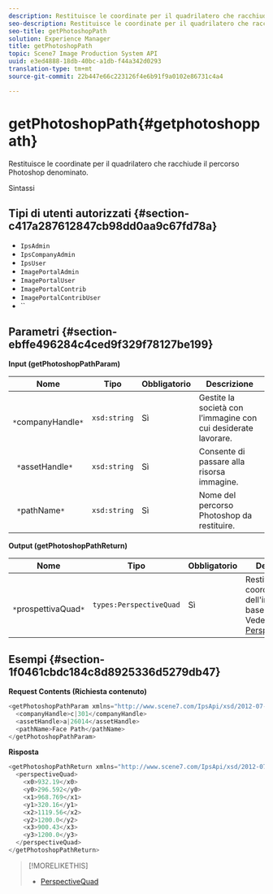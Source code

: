 ```yaml
---
description: Restituisce le coordinate per il quadrilatero che racchiude il percorso Photoshop denominato.
seo-description: Restituisce le coordinate per il quadrilatero che racchiude il percorso Photoshop denominato.
seo-title: getPhotoshopPath
solution: Experience Manager
title: getPhotoshopPath
topic: Scene7 Image Production System API
uuid: e3ed4888-18db-40bc-a1db-f44a342d0293
translation-type: tm+mt
source-git-commit: 22b447e66c223126f4e6b91f9a0102e86731c4a4

---
```



# getPhotoshopPath{#getphotoshoppath}

Restituisce le coordinate per il quadrilatero che racchiude il percorso Photoshop denominato.

Sintassi

## Tipi di utenti autorizzati {#section-c417a287612847cb98dd0aa9c67fd78a}

* `IpsAdmin`
* `IpsCompanyAdmin`
* `IpsUser`
* `ImagePortalAdmin`
* `ImagePortalUser`
* `ImagePortalContrib`
* `ImagePortalContribUser`
* ``

## Parametri {#section-ebffe496284c4ced9f329f78127be199}

**Input (getPhotoshopPathParam)**

| Nome | Tipo | Obbligatorio | Descrizione |
|---|---|---|---|
| ` *`companyHandle`*` | `xsd:string` | Sì | Gestite la società con l’immagine con cui desiderate lavorare. |
| ` *`assetHandle`*` | `xsd:string` | Sì | Consente di passare alla risorsa immagine. |
| ` *`pathName`*` | `xsd:string` | Sì | Nome del percorso Photoshop da restituire. |

**Output (getPhotoshopPathReturn)**

| Nome | Tipo | Obbligatorio | Descrizione |
|---|---|---|---|
| ` *`prospettivaQuad`*` | `types:PerspectiveQuad` | Sì | Restituisce le coordinate dell&#39;immagine in base al percorso. Vedere [PerspectiveQuad](../../../types/c-data-types/r-perspective-quad.md#reference-3c1f780f9c264e5b870b1ade24566204). |

## Esempi {#section-1f0461cbdc184c8d8925336d5279db47}

**Request Contents (Richiesta contenuto)**

```java
<getPhotoshopPathParam xmlns="http://www.scene7.com/IpsApi/xsd/2012-07-31">
  <companyHandle>c|301</companyHandle>
  <assetHandle>a|26014</assetHandle>
  <pathName>Face Path</pathName>
</getPhotoshopPathParam>
```

**Risposta**

```java
<getPhotoshopPathReturn xmlns="http://www.scene7.com/IpsApi/xsd/2012-07-31">
  <perspectiveQuad>
    <x0>932.19</x0>
    <y0>296.592</y0>
    <x1>968.769</x1>
    <y1>320.16</y1>
    <x2>1119.56</x2>
    <y2>1200.0</y2>
    <x3>900.43</x3>
    <y3>1200.0</y3>
  </perspectiveQuad>
</getPhotoshopPathReturn>
```

>[!MORELIKETHIS]
>
>* [PerspectiveQuad](../../../types/c-data-types/r-perspective-quad.md#reference-3c1f780f9c264e5b870b1ade24566204)

